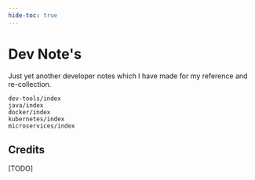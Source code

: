 ```yaml
---
hide-toc: true
---
```


# Dev Note's

Just yet another developer notes which I have made for my reference and re-collection.

```{toctree}
dev-tools/index
java/index
docker/index
kubernetes/index
microservices/index
```

## Credits

[TODO]
